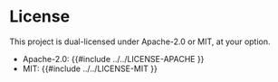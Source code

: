 # License

This project is dual-licensed under Apache-2.0 or MIT, at your option.

- Apache-2.0: {{#include ../../LICENSE-APACHE }}
- MIT: {{#include ../../LICENSE-MIT }}
